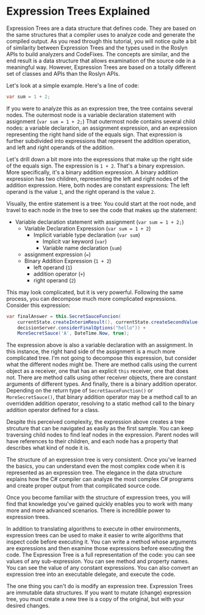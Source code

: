 # Expression Trees Explained
Expression Trees are a data structure that defines code. They are based on the same structures
that a compiler uses to analyze code and generate the compiled output. As you read through this
tutorial, you will notice quite a bit of similarity between Expression Trees and the types used
in the Roslyn APIs to build analyzers and CodeFixes. The concepts are similar, and the end result
is a data structure that allows examination of the source ode in a meaningful way. However, Expression
Trees are based on a totally different set of classes and APIs than the Roslyn APIs.
    
Let's look at a simple example.
Here's a line of code:
```cs
var sum = 1 + 2;
```
If you were to analyze this as an expression tree, the tree contains several nodes.
The outermost node is a variable declaration statement with assignment (`var sum = 1 + 2;`)
That outermost node contains several child nodes: a variable declaration, an assignment expression, and an
expression representing the right hand side of the equals sign. That expression is further subdivided into
expressions that represent the addition operation, and left and right operands of the addition.

Let's drill down a bit more into the expressions that make up the right side of the equals sign.
The expression is `1 + 2`. That's a binary expression. More specifically, it's a binary addition
expression. A binary addition expression has two children, representing the left and right nodes
of the addition expression. Here, both nodes are constant expressions: The left operand is the
value `1`, and the right operand is the value `2`.

Visually, the entire statement is a tree: You could start at the root node, and travel to
each node in the tree to see the code that makes up the statement:

- Variable declaration statement with assignment (`var sum = 1 + 2;`)
    * Variable Declaration Expression (`var sum = 1 + 2`)
        - Implicit variable type declaration (`var sum`)
            * Implicit var keyword (`var`)
            * Variable name declaration (`sum`)
    * assignment expression (`=`)
    * Binary Addition Expression (`1 + 2`)
        - left operand (`1`)
        - addition operator (`+`)
        - right operand (`2`)

This may look complicated, but it is very powerful. Following the same process, you can decompose
much more complicated expressions. Consider this expression:
```cs
var finalAnswer = this.SecretSauceFuncion(
    currentState.createInterimResult(), currentState.createSecondValue(1, 2),
    decisionServer.considerFinalOptions("hello")) +
    MoreSecretSauce('A', DateTime.Now, true);
```

The expression above is also a variable declaration with an assignment.
In this instance, the right hand side of the assignment is a much more complicated tree.
I'm not going to decompose this expression, but consider what the different nodes might
be. There are method calls using the current object as a receiver, one that has an explicit `this`
receiver, one that does not. There are method calls using other receiver objects,
there are constant arguments of different types. And finally, there is a binary
addition operator. Depending on the return type of `SecretSauceFunction()` or
`MoreSecretSauce()`, that binary addition operator may be a method call to an
overridden addition operator, resolving to a static method call to the binary 
addition operator defined for a class.

Despite this perceived complexity, the expression above creates a tree strcuture
that can be navigated as easily as the first sample. You can keep traversing
child nodes to find leaf nodes in the expression. Parent nodes will have
references to their children, and each node has a property that describes
what kind of node it is.

The structure of an expression tree is very consistent. Once you've learned
the basics, you can understand even the most complex code when it is represented
as an expression tree. The elegance in
the data structure explains how the C# compiler can analyze the most complex
C# programs and create proper output from that complicated source code.

Once you become familiar with the structure of expression trees, you will
find that knowledge you've gained quickly enables you to work with many
more and more advanced scenarios. There is incredible power to expression
trees.

In addition to translating algorithms to execute in other environments,
expression trees can be used to make it easier to write algorithms that inspect
code before executing it. You can write a method whose arguments are expressions
and then examine those expressions before executing the code. The Expression Tree
is a full representation of the code: you can see values of any sub-expression.
You can see method and property names. You can see the value of any constant expressions.
You can also convert an expression tree into an executable delegate, and execute the
code.

The one thing you can't do is modify an expression tree.  Expression Trees are immutable
data structures. If you want to mutate (change) expression tree, you must create a new tree
is a copy of the original, but with your desired changes. 
